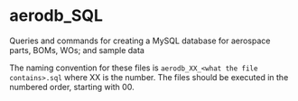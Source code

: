 # aerodb_SQL
Queries and commands for creating a MySQL database for aerospace parts, BOMs, WOs; and sample data

The naming convention for these files is `aerodb_XX_<what the file contains>.sql` where XX is the number. 
The files should be executed in the numbered order, starting with 00. 
